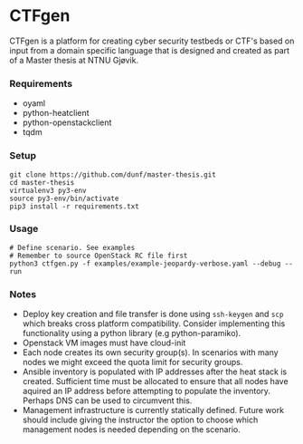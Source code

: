 # CTFgen
CTFgen is a platform for creating cyber security testbeds or CTF's based on input from a domain specific language that is designed and created as part of a Master thesis at NTNU Gjøvik.

### Requirements
* oyaml
* python-heatclient
* python-openstackclient
* tqdm

### Setup

```
git clone https://github.com/dunf/master-thesis.git
cd master-thesis
virtualenv3 py3-env
source py3-env/bin/activate
pip3 install -r requirements.txt
```
### Usage
```
# Define scenario. See examples
# Remember to source OpenStack RC file first
python3 ctfgen.py -f examples/example-jeopardy-verbose.yaml --debug --run
```

### Notes
* Deploy key creation and file transfer is done using `ssh-keygen` and `scp` which breaks cross platform compatibility. Consider implementing this functionality using a python library (e.g python-paramiko).
* Openstack VM images must have cloud-init
* Each node creates its own security group(s). In scenarios with many nodes we might exceed the quota limit for security groups.  
* Ansible inventory is populated with IP addresses after the heat stack is created. Sufficient time must be allocated to ensure that all nodes have aquired an IP address before attempting to populate the inventory. Perhaps DNS can be used to circumvent this.
* Management infrastructure is currently statically defined. Future work should include giving the instructor the option to choose which management nodes is needed depending on the scenario.
